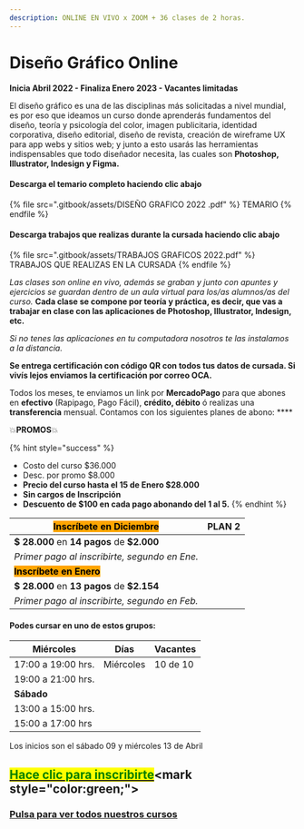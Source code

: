 ```yaml
---
description: ONLINE EN VIVO x ZOOM + 36 clases de 2 horas.
---
```


# Diseño Gráfico Online

**Inicia Abril 2022 - Finaliza Enero 2023 - Vacantes limitadas**

El diseño gráfico es una de las disciplinas más solicitadas a nivel mundial, es por eso que ideamos un curso donde aprenderás fundamentos del diseño, teoría y psicología del color, imagen publicitaria, identidad corporativa, diseño editorial, diseño de revista, creación de wireframe UX para app webs y sitios web; y junto a esto usarás las herramientas indispensables que todo diseñador necesita, las cuales son **Photoshop, Illustrator, Indesign y Figma.**

#### Descarga el temario completo haciendo clic abajo

{% file src=".gitbook/assets/DISEÑO GRAFICO 2022 .pdf" %}
TEMARIO
{% endfile %}

#### Descarga trabajos que realizas durante la cursada haciendo clic abajo

{% file src=".gitbook/assets/TRABAJOS GRAFICOS 2022.pdf" %}
TRABAJOS QUE REALIZAS EN LA CURSADA
{% endfile %}

_Las clases son online en vivo, además se graban y  junto con apuntes y ejercicios se guardan dentro de un aula virtual para los/as alumnos/as del curso._ **Cada clase se compone por teoría y práctica, es decir, que vas a trabajar en clase con las aplicaciones de Photoshop, Illustrator, Indesign, etc.**&#x20;

_Si no tenes las aplicaciones en tu computadora nosotros te las instalamos a la distancia._

**Se entrega certificación con código QR con todos tus datos de cursada. Si vivís lejos enviamos la certificación por correo OCA.**&#x20;

Todos los meses, te enviamos un link por **MercadoPago** para que abones en **efectivo** (Rapipago, Pago Fácil), **crédito, débito** ó realizas una **transferencia** mensual. Contamos con los siguientes planes de abono: ****&#x20;

💥**PROMOS**💥&#x20;

{% hint style="success" %}
* Costo del curso $36.000
* Desc. por promo $8.000
* **Precio del curso hasta el 15 de Enero  $28.000**
* **Sin cargos de Inscripción**
* **Descuento de $100 en cada pago abonando del 1 al 5.**&#x20;
{% endhint %}

| <mark style="background-color:orange;">**Inscríbete en Diciembre**</mark> | PLAN 2 |
| ------------------------------------------------------------------------- | ------ |
| **$ 28.000** en **14 pagos** de **$2.000**                                |        |
| _Primer pago al inscribirte, segundo en Ene._                             |        |
| <mark style="background-color:orange;">**Inscríbete en Enero**</mark>     |        |
| **$ 28.000** en **13 pagos** de **$2.154**                                |        |
| _Primer pago al inscribirte, segundo en Feb._                             |        |

#### Podes cursar en uno de estos grupos:

| **Miércoles**      | Días      | Vacantes |
| ------------------ | --------- | -------- |
| 17:00 a 19:00 hrs. | Miércoles | 10 de 10 |
| 19:00 a 21:00 hrs. |           |          |
| **Sábado**         |           |          |
| 13:00 a 15:00 hrs. |           |          |
| 15:00 a 17:00 hrs  |           |          |

Los inicios son el sábado 09 y miércoles 13 de Abril

## <mark style="color:green;"></mark>[<mark style="color:green;">Hace clic para inscribirte</mark>](https://wa.me/+5491164622877?text=Hola,%20le%C3%AD%20toda%20la%20info%20del%20curso%20de%20Dise%C3%B1o%20Gr%C3%A1fico%20Online%20y%20quiero%20inscribirme.)<mark style="color:green;"></mark>

### ****[**Pulsa para ver todos nuestros cursos**](./)****

####

####

